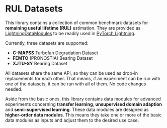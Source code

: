 # RUL Datasets

This library contains a collection of common benchmark datasets for **remaining useful lifetime (RUL)** estimation.
They are provided as [LightningDataModules](https://pytorch-lightning.readthedocs.io/en/stable/api/pytorch_lightning.core.LightningDataModule.html#pytorch_lightning.core.LightningDataModule) to be readily used in [PyTorch Lightning](https://pytorch-lightning.readthedocs.io/en/latest/).

Currently, three datasets are supported:

* **C-MAPSS** Turbofan Degradation Dataset
* **FEMTO** (PRONOSTIA) Bearing Dataset
* **XJTU-SY** Bearing Dataset

All datasets share the same API, so they can be used as drop-in replacements for each other.
That means, if an experiment can be run with one of the datasets, it can be run with all of them.
No code changes needed.

Aside from the basic ones, this library contains data modules for advanced experiments concerning **transfer learning**, **unsupervised domain adaption** and **semi-supervised learning**.
These data modules are designed as **higher-order data modules**.
This means they take one or more of the basic data modules as inputs and adjust them to the desired use case.